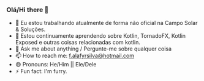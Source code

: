 ### Olá/Hi there 👋

<!--
**FelipeAlafy/FelipeAlafy** is a ✨ _special_ ✨ repository because its `README.md` (this file) appears on your GitHub profile.
Here are some ideas to get you started:
-->

- 🔭 Eu estou trabalhando atualmente de forma não oficial na Campo Solar & Soluções.
- 🌱 Estou continuamente aprendendo sobre Kotlin, TornadoFX, Kotlin Exposed e outras coisas relacionadas com kotlin.
- 💬 Ask me about anything / Pergunte-me sobre qualquer coisa
- 📫 How to reach me: f.alafyrsilva@hotmail.com
- 😄 Pronouns: He/Him || Ele/Dele
- ⚡ Fun fact: I'm furry.

